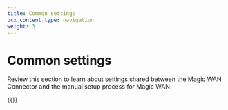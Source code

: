 ```yaml
---
title: Common settings
pcx_content_type: navigation
weight: 3
---
```


# Common settings

Review this section to learn about settings shared between the Magic WAN Connector and the manual setup process for Magic WAN.

{{<directory-listing>}}